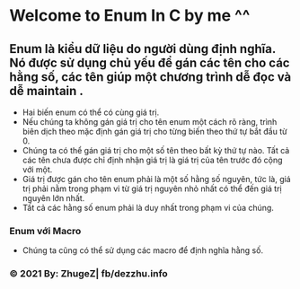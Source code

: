 # Welcome to Enum In C by me ^^
## Enum  là kiểu dữ liệu do người dùng định nghĩa. Nó được sử dụng chủ yếu để gán các tên cho các hằng số, các tên giúp một chương trình dễ đọc và dễ maintain .
- Hai biến enum có thể có cùng giá trị. 
- Nếu chúng ta không gán giá trị cho tên enum một cách rõ ràng, trình biên dịch theo mặc định gán giá trị cho từng biến theo thứ tự bắt đầu từ 0.
- Chúng ta có thể gán giá trị cho một số tên theo bất kỳ thứ tự nào. Tất cả các tên chưa được chỉ định nhận giá trị là giá trị của tên trước đó cộng với một.
- Giá trị được gán cho tên enum phải là một số hằng số nguyên, tức là, giá trị phải nằm trong phạm vi từ giá trị nguyên nhỏ nhất có thể đến giá trị nguyên lớn nhất.
-  Tất cả các hằng số enum phải là duy nhất trong phạm vi của chúng.
### Enum với Macro
- Chúng ta cũng có thể sử dụng các macro để định nghĩa hằng số. 





















### © 2021 By: ZhugeZ| fb/dezzhu.info
